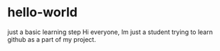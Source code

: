 # hello-world
just a basic learning step
Hi everyone, Im just a student trying to learn github as a part of my project.

